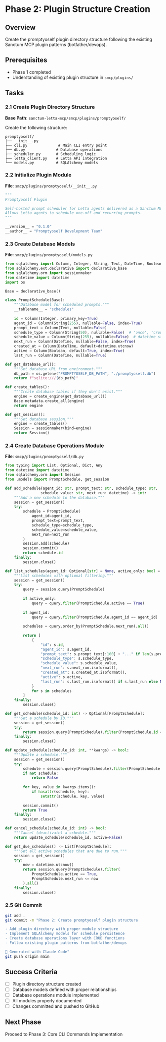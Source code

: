 # Phase 2: Plugin Structure Creation

## Overview
Create the promptyoself plugin directory structure following the existing Sanctum MCP plugin patterns (botfather/devops).

## Prerequisites
- Phase 1 completed
- Understanding of existing plugin structure in `smcp/plugins/`

## Tasks

### 2.1 Create Plugin Directory Structure
**Base Path**: `sanctum-letta-mcp/smcp/plugins/promptyoself/`

Create the following structure:
```
promptyoself/
├── __init__.py
├── cli.py              # Main CLI entry point
├── db.py              # Database operations
├── scheduler.py       # Scheduling logic
├── letta_client.py    # Letta API integration
└── models.py          # SQLAlchemy models
```

### 2.2 Initialize Plugin Module
**File**: `smcp/plugins/promptyoself/__init__.py`
```python
"""
Promptyoself Plugin

Self-hosted prompt scheduler for Letta agents delivered as a Sanctum MCP CLI plugin.
Allows Letta agents to schedule one-off and recurring prompts.
"""

__version__ = "0.1.0"
__author__ = "Promptyoself Development Team"
```

### 2.3 Create Database Models
**File**: `smcp/plugins/promptyoself/models.py`

```python
from sqlalchemy import Column, Integer, String, Text, DateTime, Boolean, create_engine
from sqlalchemy.ext.declarative import declarative_base
from sqlalchemy.orm import sessionmaker
from datetime import datetime
import os

Base = declarative_base()

class PromptSchedule(Base):
    """Database model for scheduled prompts."""
    __tablename__ = "schedules"
    
    id = Column(Integer, primary_key=True)
    agent_id = Column(String(255), nullable=False, index=True)
    prompt_text = Column(Text, nullable=False)
    schedule_type = Column(String(50), nullable=False)  # 'once', 'cron', 'interval'
    schedule_value = Column(String(255), nullable=False)  # datetime string or cron pattern
    next_run = Column(DateTime, nullable=False, index=True)
    created_at = Column(DateTime, default=datetime.utcnow)
    active = Column(Boolean, default=True, index=True)
    last_run = Column(DateTime, nullable=True)

def get_database_url():
    """Get database URL from environment."""
    db_path = os.getenv("PROMPTYOSELF_DB_PATH", "./promptyoself.db")
    return f"sqlite:///{db_path}"

def create_tables():
    """Create database tables if they don't exist."""
    engine = create_engine(get_database_url())
    Base.metadata.create_all(engine)
    return engine

def get_session():
    """Get database session."""
    engine = create_tables()
    Session = sessionmaker(bind=engine)
    return Session()
```

### 2.4 Create Database Operations Module
**File**: `smcp/plugins/promptyoself/db.py`

```python
from typing import List, Optional, Dict, Any
from datetime import datetime
from sqlalchemy.orm import Session
from .models import PromptSchedule, get_session

def add_schedule(agent_id: str, prompt_text: str, schedule_type: str, 
                schedule_value: str, next_run: datetime) -> int:
    """Add a new schedule to the database."""
    session = get_session()
    try:
        schedule = PromptSchedule(
            agent_id=agent_id,
            prompt_text=prompt_text,
            schedule_type=schedule_type,
            schedule_value=schedule_value,
            next_run=next_run
        )
        session.add(schedule)
        session.commit()
        return schedule.id
    finally:
        session.close()

def list_schedules(agent_id: Optional[str] = None, active_only: bool = True) -> List[Dict[str, Any]]:
    """List schedules with optional filtering."""
    session = get_session()
    try:
        query = session.query(PromptSchedule)
        
        if active_only:
            query = query.filter(PromptSchedule.active == True)
        
        if agent_id:
            query = query.filter(PromptSchedule.agent_id == agent_id)
        
        schedules = query.order_by(PromptSchedule.next_run).all()
        
        return [
            {
                "id": s.id,
                "agent_id": s.agent_id,
                "prompt_text": s.prompt_text[:100] + "..." if len(s.prompt_text) > 100 else s.prompt_text,
                "schedule_type": s.schedule_type,
                "schedule_value": s.schedule_value,
                "next_run": s.next_run.isoformat(),
                "created_at": s.created_at.isoformat(),
                "active": s.active,
                "last_run": s.last_run.isoformat() if s.last_run else None
            }
            for s in schedules
        ]
    finally:
        session.close()

def get_schedule(schedule_id: int) -> Optional[PromptSchedule]:
    """Get a schedule by ID."""
    session = get_session()
    try:
        return session.query(PromptSchedule).filter(PromptSchedule.id == schedule_id).first()
    finally:
        session.close()

def update_schedule(schedule_id: int, **kwargs) -> bool:
    """Update a schedule."""
    session = get_session()
    try:
        schedule = session.query(PromptSchedule).filter(PromptSchedule.id == schedule_id).first()
        if not schedule:
            return False
        
        for key, value in kwargs.items():
            if hasattr(schedule, key):
                setattr(schedule, key, value)
        
        session.commit()
        return True
    finally:
        session.close()

def cancel_schedule(schedule_id: int) -> bool:
    """Cancel (deactivate) a schedule."""
    return update_schedule(schedule_id, active=False)

def get_due_schedules() -> List[PromptSchedule]:
    """Get all active schedules that are due to run."""
    session = get_session()
    try:
        now = datetime.utcnow()
        return session.query(PromptSchedule).filter(
            PromptSchedule.active == True,
            PromptSchedule.next_run <= now
        ).all()
    finally:
        session.close()
```

### 2.5 Git Commit
```bash
git add .
git commit -m "Phase 2: Create promptyoself plugin structure

- Add plugin directory with proper module structure
- Implement SQLAlchemy models for schedule persistence
- Create database operations layer with CRUD functions
- Follow existing plugin patterns from botfather/devops

🤖 Generated with Claude Code"
git push origin main
```

## Success Criteria
- [ ] Plugin directory structure created
- [ ] Database models defined with proper relationships
- [ ] Database operations module implemented
- [ ] All modules properly documented
- [ ] Changes committed and pushed to GitHub

## Next Phase
Proceed to Phase 3: Core CLI Commands Implementation